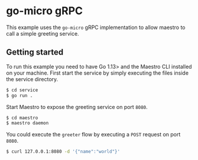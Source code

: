 # go-micro gRPC

This example uses the `go-micro` gRPC implementation to allow maestro to call a simple greeting service.

## Getting started

To run this example you need to have Go 1.13> and the Maestro CLI installed on your machine.
First start the service by simply executing the files inside the service directory.

```bash
$ cd service
$ go run .
```

Start Maestro to expose the greeting service on port `8080`.

```bash
$ cd maestro
$ maestro daemon
```

You could execute the `greeter` flow by executing a `POST` request on port `8080`.

```bash
$ curl 127.0.0.1:8080 -d '{"name":"world"}'
```